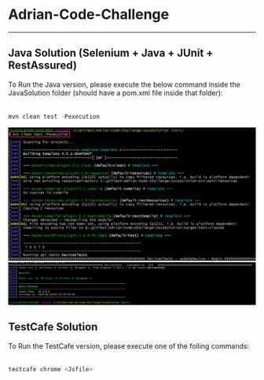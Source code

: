 # Adrian-Code-Challenge

---

## Java Solution (Selenium + Java + JUnit + RestAssured)

To Run the Java version, please execute the below command inside the JavaSolution folder (should have a pom.xml file inside that folder):

``` js

mvn clean test -Pexecution

```

![Java Begin](rJNji9iddL.png)
![Java End](mintty_ZmRATxWuTt.png)


## TestCafe Solution

To Run the TestCafe version, please execute one of the folling commands:

``` js

testcafe chrome <Jsfile>

```


